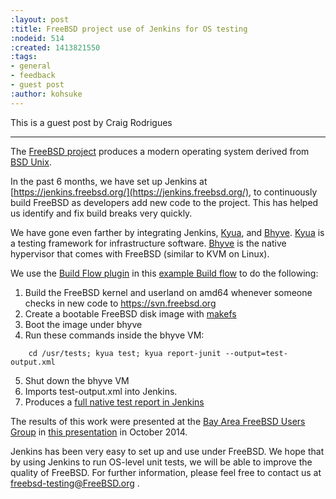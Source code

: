 ```yaml
---
:layout: post
:title: FreeBSD project use of Jenkins for OS testing
:nodeid: 514
:created: 1413821550
:tags:
- general
- feedback
- guest post
:author: kohsuke
---
```

This is a guest post by Craig Rodrigues

---

The [FreeBSD project](https://www.freebsd.org) produces a modern operating system derived from [BSD Unix](https://en.wikipedia.org/wiki/Berkeley_Software_Distribution).

In the past 6 months, we have set up Jenkins at [https://jenkins.freebsd.org/](https://jenkins.freebsd.org/), to continuously build FreeBSD as developers add new code to the project. This has helped us identify and fix build breaks very quickly.

We have gone even farther by integrating Jenkins, [Kyua](https://github.com/jmmv/kyua#readme),
and [Bhyve](http://bhyve.org/).
[Kyua](https://github.com/jmmv/kyua#readme) is a testing framework for infrastructure software.
[Bhyve](http://bhyve.org/) is the native hypervisor that comes with FreeBSD (similar to KVM on Linux).

We use the [Build Flow plugin](https://wiki.jenkins-ci.org/display/JENKINS/Build+Flow+Plugin) in this [example Build flow](https://ci.freebsd.org/job/FreeBSD-head-amd64-build/)	 to do the following:

1. Build the FreeBSD kernel and userland on amd64 whenever someone checks in new code to https://svn.freebsd.org
2. Create a bootable FreeBSD disk image with [makefs](https://www.freebsd.org/cgi/man.cgi?query=makefs)
3. Boot the image under bhyve
4. Run these commands inside the bhyve VM:

```
    cd /usr/tests; kyua test; kyua report-junit --output=test-output.xml
```

5. Shut down the bhyve VM
6. Imports test-output.xml into Jenkins.
7. Produces a [full native test report in Jenkins](https://ci.freebsd.org/job/FreeBSD-head-amd64-test/3069/testReport/)

The results of this work were presented at the [Bay Area FreeBSD Users Group](https://bafug.org)
in [this presentation](https://www.slideshare.net/CraigRodrigues1/kyua-jenkins) in October 2014.

Jenkins has been very easy to set up and use under FreeBSD.   We hope that by using
Jenkins to run OS-level unit tests, we will be able to improve the quality of FreeBSD.
For further information, please feel free to contact us at <freebsd-testing@FreeBSD.org> .
